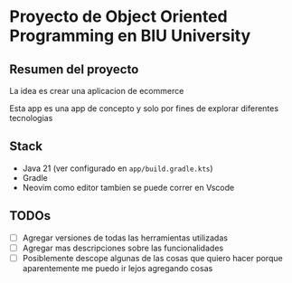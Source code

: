 # Proyecto de Object Oriented Programming en BIU University

## Resumen del proyecto

La idea es crear una aplicacion de ecommerce

Esta app es una app de concepto y solo por fines de explorar diferentes tecnologias

## Stack

 - Java 21 (ver configurado en `app/build.gradle.kts`)
- Gradle
- Neovim como editor tambien se puede correr en Vscode

## TODOs

- [ ] Agregar versiones de todas las herramientas utilizadas
- [ ] Agregar mas descripciones sobre las funcionalidades
- [ ] Posiblemente descope algunas de las cosas que quiero hacer porque aparentemente me puedo ir lejos agregando cosas
